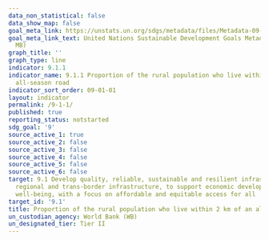 ```yaml
---
data_non_statistical: false
data_show_map: false
goal_meta_link: https://unstats.un.org/sdgs/metadata/files/Metadata-09-01-01.pdf
goal_meta_link_text: United Nations Sustainable Development Goals Metadata (PDF 4.0
  MB)
graph_title: ''
graph_type: line
indicator: 9.1.1
indicator_name: 9.1.1 Proportion of the rural population who live within 2 km of an
  all-season road
indicator_sort_order: 09-01-01
layout: indicator
permalink: /9-1-1/
published: true
reporting_status: notstarted
sdg_goal: '9'
source_active_1: true
source_active_2: false
source_active_3: false
source_active_4: false
source_active_5: false
source_active_6: false
target: 9.1 Develop quality, reliable, sustainable and resilient infrastructure, including
  regional and trans-border infrastructure, to support economic development and human
  well-being, with a focus on affordable and equitable access for all
target_id: '9.1'
title: Proportion of the rural population who live within 2 km of an all-season road
un_custodian_agency: World Bank (WB)
un_designated_tier: Tier II
---
```

